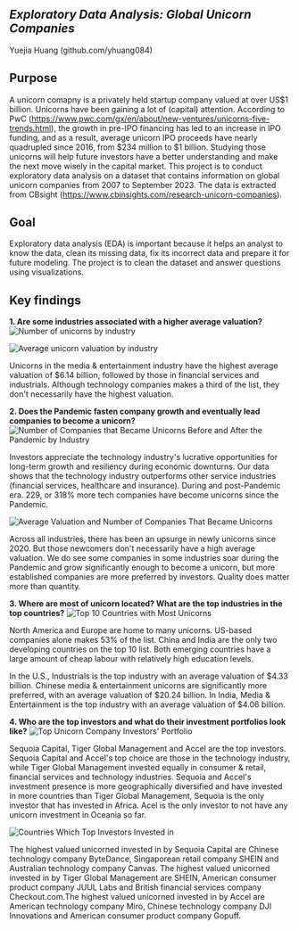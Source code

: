 
## _Exploratory Data Analysis: Global Unicorn Companies_
Yuejia Huang (github.com/yhuang084)
## Purpose
A unicorn comapny is a privately held startup company valued at over US$1 billion. Unicorns have been gaining a lot of (capital) attention. According to PwC (https://www.pwc.com/gx/en/about/new-ventures/unicorns-five-trends.html), the growth in pre-IPO financing has led to an increase in IPO funding, and as a result, average unicorn IPO proceeds have nearly quadrupled since 2016, from $234 million to $1 billion. Studying those unicorns will help future investors have a better understanding and make the next move wisely in the capital market.
This project is to conduct exploratory data analysis on a dataset that contains information on global unicorn companies from 2007 to September 2023. The data is extracted from CBsight (https://www.cbinsights.com/research-unicorn-companies).

## Goal
Exploratory data analysis (EDA) is important because it helps an analyst to know the data, clean its missing data, fix its incorrect data and prepare it for future modeling. The project is to clean the dataset and answer questions using visualizations.

## Key findings

**1. Are some industries associated with a higher average valuation?**
![Number of unicorns by industry](https://live.staticflickr.com/65535/53237134214_6230664ddb_z.jpg)

![Average unicorn valuation by industry](https://live.staticflickr.com/65535/53236763111_f8cf5451c1_z.jpg)

Unicorns in the media & entertainment industry have the highest average valuation of $6.14 billion, followed by those in financial services and industrials. Although technology companies makes a third of the list, they don't necessarily have the highest valuation.

**2. Does the Pandemic fasten company growth and eventually lead companies to become a unicorn?**
![Number of Companies that Became Unicorns Before and After the Pandemic by Industry](https://live.staticflickr.com/65535/53237065598_7e2ee761c9_z.jpg)

Investors appreciate the technology industry's lucrative opportunities for long-term growth and resiliency during economic downturns. Our data shows that the technology industry outperforms other service industries (financial services, healthcare and insurance). During and post-Pandemic era. 229, or 318% more tech companies have become unicorns since the Pandemic.

![Average Valuation and Number of Companies That Became Unicorns](https://live.staticflickr.com/65535/53235906112_64461c0513_z.jpg)

Across all industries, there has been an upsurge in newly unicorns since 2020. But those newcomers don't necessarily have a high average valuation. We do see some companies in some industries soar during the Pandemic and grow significantly enough to become a unicorn, but more established companies are more preferred by investors. Quality does matter more than quantity.

**3. Where are most of unicorn located? What are the top industries in the top countries?**
![Top 10 Countries with Most Unicorns](https://live.staticflickr.com/65535/53237259240_87080d09e3_o.png)

North America and Europe are home to many unicorns. US-based companies alone makes 53% of the list. China and India are the only two developing countries on the top 10 list. Both emerging countries have a large amount of cheap labour with relatively high education levels. 
    
In the U.S., Industrials is the top industry with an average valuation of $4.33 billion. Chinese media & entertainment unicorns are significantly more preferred, with an average valuation of $20.24 billion. In India, Media & Entertainment is the top industry with an average valuation of $4.06 billion.
    
**4. Who are the top investors and what do their investment portfolios look like?**
![Top Unicorn Company Investors&#x27; Portfolio](https://live.staticflickr.com/65535/53236763136_4f4135cdb3_c.jpg)

Sequoia Capital, Tiger Global Management and Accel are the top investors. Sequoia Capital and Accel's top choice are those in the technology industry, while Tiger Global Management invested equally in consumer & retail, financial services and technology industries. Sequoia and Accel's investment presence is more geographically diversified and have invested in more countries than Tiger Global Management, Sequoia is the only investor that has invested in Africa. Acel is the only investor to not have any unicorn investment in Oceania so far. 

![Countries Which Top Investors Invested in](https://live.staticflickr.com/65535/53236763141_e09251b253_c.jpg)

The highest valued unicorned invested in by Sequoia Capital are Chinese technology company ByteDance, Singaporean retail company SHEIN and Australian technology company Canvas. The highest valued unicorned invested in by Tiger Global Management are SHEIN, American consumer product company JUUL Labs and British financial services company Checkout.com.The highest valued unicorned invested in by Accel are American technology company Miro, Chinese technology company DJI Innovations and American consumer product company Gopuff.
